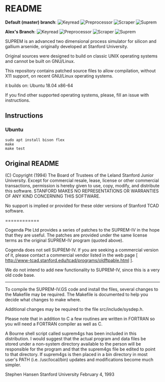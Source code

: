 # README

**Default (master) branch**:
![Keyread](https://github.com/ZanderThannhauser/WMU-CS-4900-11137-SUPREM-Resurrection/workflows/Keyread/badge.svg)
![Preprocessor](https://github.com/ZanderThannhauser/WMU-CS-4900-11137-SUPREM-Resurrection/workflows/Preprocessor/badge.svg)
![Scraper](https://github.com/ZanderThannhauser/WMU-CS-4900-11137-SUPREM-Resurrection/workflows/Scraper/badge.svg)
![Suprem](https://github.com/ZanderThannhauser/WMU-CS-4900-11137-SUPREM-Resurrection/workflows/Suprem/badge.svg)

**Alex's Branch**:
![Keyread](https://github.com/ZanderThannhauser/WMU-CS-4900-11137-SUPREM-Resurrection/workflows/Keyread/badge.svg?branch=alexs-branch)
![Preprocessor](https://github.com/ZanderThannhauser/WMU-CS-4900-11137-SUPREM-Resurrection/workflows/Preprocessor/badge.svg?branch=alexs-branch)
![Scraper](https://github.com/ZanderThannhauser/WMU-CS-4900-11137-SUPREM-Resurrection/workflows/Scraper/badge.svg?branch=alexs-branch)
![Suprem](https://github.com/ZanderThannhauser/WMU-CS-4900-11137-SUPREM-Resurrection/workflows/Suprem/badge.svg?branch=alexs-branch)

SUPREM is an advanced two dimensional process simulator for silicon and
gallium arsenide, originally developed at Stanford University.

Original sources were designed to build on classic UNIX operating systems
and cannot be built on GNU/Linux. 

This repository contains patched source files to allow compilation, without
X11 support, on recent GNU/Linux operating systems.

it builds on: Ubuntu 18.04 x86-64

If you find other supported operating systems, please, fill an issue with
instructions.

## Instructions

### Ubuntu

	sudo apt install bison flex
	make
	make test

## Original README

(C) Copyright (1994) The Board of Trustees of the Leland Stanford Junior
University. Except for commercial resale, lease, license or other commercial
transactions, permission is hereby given to use, copy, modify, and
distribute this software. STANFORD MAKES NO REPRESENTATIONS OR WARRANTIES
OF ANY KIND CONCERNING THIS SOFTWARE.

No support is implied or provided for these older versions of Stanford
TCAD software.

============

Cogenda Pte Ltd provides a series of patches to the SUPREM-IV in the hope
that they are useful. The patches are provided under the same license terms
as the original SUPREM-IV program (quoted above).

Cogenda does not sell SUPREM-IV. If you are seeking a commercial version of
it, please contact a commercial vendor listed in the web page
[ http://www-tcad.stanford.edu/tcad/programs/oldftpable.html ].

We do not intend to add new functionality to SUPREM-IV, since this is a
very old code base.

------------

To compile the SUPREM-IV.GS code and install the files, several changes
to the Makefile may be required.  The Makefile is documented to help
you decide what changes to make where. 

Additional changes may be required to the file src/include/sysdep.h.

Please note that in addition to C a few routines are written in FORTRAN
so you will need a FORTRAN compiler as well as C.

A Bourne shell script called suprem4gs has been included in this
distribution.  I would suggest that the actual program and data
files be stored under a non-system directory available to the
person will be responsible for the program and that the suprem4gs
file be edited to point to that directory.  If suprem4gs is then
placed in a bin directory in most user's PATH (i.e. /usr/local/bin)
updates and modifications become much simpler.

Stephen Hansen
Stanford University
February 4, 1993
